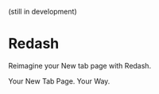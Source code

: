 (still in development)

# Redash

Reimagine your New tab page with Redash.

Your New Tab Page. Your Way.
